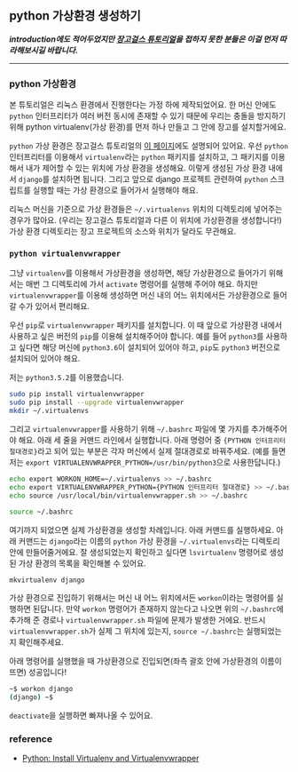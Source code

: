 ## python 가상환경 생성하기

***introduction에도 적어두었지만 [장고걸스 튜토리얼](https://tutorial.djangogirls.org/ko/)을 접하지 못한 분들은
이걸 먼저 따라해보시길 바랍니다.***

-----

### python 가상환경
본 튜토리얼은 리눅스 환경에서 진행한다는 가정 하에 제작되었어요.
한 머신 안에도 `python` 인터프리터가 여러 버전 동시에 존재할 수 있기 때문에
우리는 충돌을 방지하기 위해 python virtualenv(가상 환경)를 먼저 하나 만들고 그 안에 장고를 설치할거에요.

`python` 가상 환경은 장고걸스 튜토리얼의 [이 페이지](https://tutorial.djangogirls.org/ko/django_installation/)에도
설명되어 있어요. 우선 `python` 인터프리터를 이용해서 `virtualenv`라는 `python` 패키지를 설치하고,
그 패키지를 이용해서 내가 제어할 수 있는 위치에 가상 환경을 생성해요. 
이렇게 생성된 가상 환경 내에서 `django`를 설치하면 됩니다.
그리고 앞으로 django 프로젝트 관련하여 `python` 스크립트를 실행할 때는 가상 환경으로 들어가서 실행해야 해요.

리눅스 머신을 기준으로 가상 환경들은 `~/.virtualenvs` 위치의 디렉토리에 넣어주는 경우가 많아요.
(우리는 장고걸스 튜토리얼과 다른 이 위치에 가상환경을 생성합니다!)
가상 환경 디렉토리는 장고 프로젝트의 소스와 위치가 달라도 무관해요.

### `python virtualenvwrapper`
그냥 `virtualenv`를 이용해서 가상환경을 생성하면, 
해당 가상환경으로 들어가기 위해서는 매번 그 디렉토리에 가서 `activate` 명령어를 실행해 주어야 해요.
하지만 `virtualenvwrapper`를 이용해 생성하면 머신 내의 어느 위치에서든 가상환경으로 들어갈 수가 있어서 편리해요.

우선 `pip`로 `virtualenvwrapper` 패키지를 설치합니다. 
이 때 앞으로 가상환경 내에서 사용하고 싶은 버전의 `pip`를 이용해 설치해주어야 합니다.
예를 들어 `python3`를 사용하고 싶다면 해당 머신에 `python3.6`이 설치되어 있어야 하고, 
`pip`도 `python3` 버전으로 설치되어 있어야 해요.

저는 `python3.5.2`를 이용했습니다.
```bash
sudo pip install virtualenvwrapper
sudo pip install --upgrade virtualenvwrapper
mkdir ~/.virtualenvs
``` 

그리고 `virtualenvwrapper`를 사용하기 위해 `~/.bashrc` 파일에 몇 가지를 추가해주어야 해요.
아래 세 줄을 커맨드 라인에서 실행합니다.
아래 명령어 중 `{PYTHON 인터프리터 절대경로}`라고 되어 있는 부분은 각자 머신에서 실제 절대경로로 바꿔주세요.
(예를 들면 저는 `export VIRTUALENVWRAPPER_PYTHON=/usr/bin/python3`으로 사용한답니다.)
```bash
echo export WORKON_HOME=~/.virtualenvs >> ~/.bashrc
echo export VIRTUALENVWRAPPER_PYTHON={PYTHON 인터프리터 절대경로} >> ~/.bashrc
echo source /usr/local/bin/virtualenvwrapper.sh >> ~/.bashrc

source ~/.bashrc
```

여기까지 되었으면 실제 가상환경을 생성할 차례입니다. 아래 커맨드를 실행하세요.
아래 커맨드는 `django`라는 이름의 `python` 가상 환경을 `~/.virtualenvs`라는 디렉토리 안에 만들어줄거에요.
잘 생성되었는지 확인하고 싶다면 `lsvirtualenv` 명령어로 생성된 가상 환경의 목록을 확인해볼 수 있어요.
```bash
mkvirtualenv django
```

가상 환경으로 진입하기 위해서는 머신 내 어느 위치에서든 `workon`이라는 명령어를 실행하면 된답니다.
만약 `workon` 명령어가 존재하지 않는다고 나오면
위의 `~/.bashrc`에 추가해 준 경로나 `virtualenvwrapper.sh` 파일에 문제가 발생한 거에요.
반드시 `virtualenvwrapper.sh`가 실제 그 위치에 있는지, `source ~/.bashrc`는 실행되었는지 확인해주세요.

아래 명령어를 실행했을 때 가상환경으로 진입되면(좌측 괄호 안에 가상환경의 이름이 뜨면) 성공입니다!
```bash
~$ workon django
(django) ~$ 
```
`deactivate`을 실행하면 빠져나올 수 있어요.


### reference
- [Python: Install Virtualenv and Virtualenvwrapper](http://www.indjango.com/python-install-virtualenv-and-virtualenvwrapper/)

